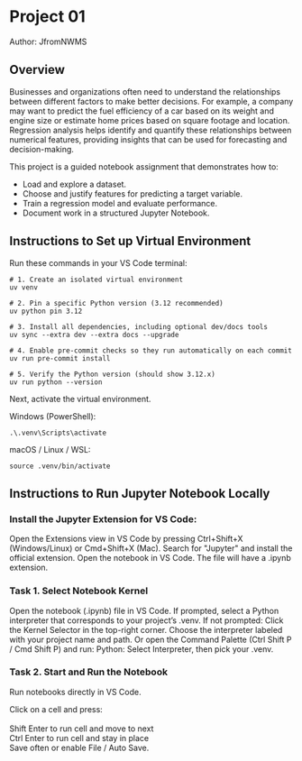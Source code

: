 # Project 01
Author:  JfromNWMS

## Overview
Businesses and organizations often need to understand the relationships between different factors to make better decisions.
For example, a company may want to predict the fuel efficiency of a car based on its weight and engine size or estimate home prices based on square footage and location.
Regression analysis helps identify and quantify these relationships between numerical features, providing insights that can be used for forecasting and decision-making.

This project is a guided notebook assignment that demonstrates how to:
- Load and explore a dataset.
- Choose and justify features for predicting a target variable.
- Train a regression model and evaluate performance.
- Document work in a structured Jupyter Notebook.

## Instructions to Set up Virtual Environment

Run these commands in your VS Code terminal:

```shell
# 1. Create an isolated virtual environment
uv venv

# 2. Pin a specific Python version (3.12 recommended)
uv python pin 3.12

# 3. Install all dependencies, including optional dev/docs tools
uv sync --extra dev --extra docs --upgrade

# 4. Enable pre-commit checks so they run automatically on each commit
uv run pre-commit install

# 5. Verify the Python version (should show 3.12.x)
uv run python --version
```

Next, activate the virtual environment.

Windows (PowerShell):

```script
.\.venv\Scripts\activate
```

macOS / Linux / WSL:

```script
source .venv/bin/activate
```

## Instructions to Run Jupyter Notebook Locally

### Install the Jupyter Extension for VS Code:

Open the Extensions view in VS Code by pressing Ctrl+Shift+X (Windows/Linux) or Cmd+Shift+X (Mac).
Search for "Jupyter" and install the official extension.
Open the notebook in VS Code. The file will have a .ipynb extension.

### Task 1. Select Notebook Kernel
Open the notebook (.ipynb) file in VS Code.
If prompted, select a Python interpreter that corresponds to your project’s .venv.
If not prompted:
Click the Kernel Selector in the top-right corner.
Choose the interpreter labeled with your project name and path.
Or open the Command Palette (Ctrl Shift P / Cmd Shift P) and run: Python: Select Interpreter, then pick your .venv.

### Task 2. Start and Run the Notebook
Run notebooks directly in VS Code.

Click on a cell and press:
<br><br>Shift Enter to run cell and move to next
<br>Ctrl Enter to run cell and stay in place
<br>Save often or enable File / Auto Save.